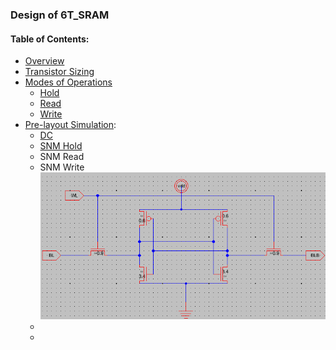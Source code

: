 ### Design of 6T_SRAM

#### Table of Contents:
 - [Overview](#Overview)
 - [Transistor Sizing](#Transistor_Sizing)
 - [Modes of Operations](#Modes)
    - [Hold](#Hold)
    - [Read](#Read)
     - [Write](#Write)
  - [Pre-layout Simulation](#Prel-layout):
     - [DC](#DC) 
    - [SNM Hold](SNM_HOLD)
    - SNM Read
    - SNM Write
![Simulation](https://github.com/KrishnaMadhuchhanda/6T_-SRAM/blob/main/Images/Screenshot%20%28204%29.png)
    - 
    - 
  